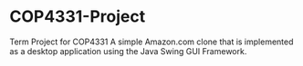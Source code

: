 # COP4331-Project
Term Project for COP4331
A simple Amazon.com clone that is implemented as a desktop application using the Java Swing GUI Framework.
